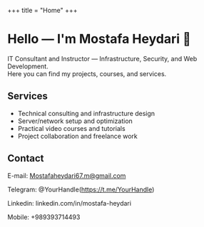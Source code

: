 +++
title = "Home"
+++

# Hello — I'm Mostafa Heydari 👋

IT Consultant and Instructor — Infrastructure, Security, and Web Development.  
Here you can find my projects, courses, and services.

## Services
- Technical consulting and infrastructure design
- Server/network setup and optimization
- Practical video courses and tutorials
- Project collaboration and freelance work

## Contact
E-mail: Mostafaheydari67.m@gmail.com

Telegram: @YourHandle(https://t.me/YourHandle)

Linkedin: linkedin.com/in/mostafa-heydari

Mobile: +989393714493
